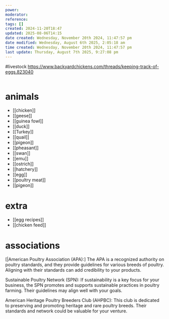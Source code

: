 ```yaml
---
power: 
moderator: 
reference: 
tags: []
created: 2024-11-20T18:47
updated: 2025-08-06T14:15
date created: Wednesday, November 20th 2024, 11:47:57 pm
date modified: Wednesday, August 6th 2025, 2:05:18 am
time created: Wednesday, November 20th 2024, 11:47:57 pm
last update: Thursday, August 7th 2025, 9:27:08 pm
---
```

#livestock 
https://www.backyardchickens.com/threads/keeping-track-of-eggs.823040
```table-of-contents
```

# animals
- [[chicken]]
- [[geese]]
- [[guinea fowl]]
- [[duck]]
- [[Turkey]]
- [[quail]]
- [[pigeon]]
- [[pheasant]]
- [[swan]]
- [[emu]]
- [[ostrich]]
- [[hatchery]]
- [[egg]]
- [[poultry meat]]
- [[pigeon]]
# extra
- [[egg recipes]]
- [[chicken feed]]

# associations
[|American Poultry Association (APA):] The APA is a recognized authority on poultry standards, and they provide guidelines for various breeds of poultry. Aligning with their standards can add credibility to your products.


Sustainable Poultry Network (SPN): If sustainability is a key focus for your business, the SPN promotes and supports sustainable practices in poultry farming. Their guidelines may align well with your goals.

American Heritage Poultry Breeders Club (AHPBC): This club is dedicated to preserving and promoting heritage and rare poultry breeds. Their standards and network could be valuable for your venture.
